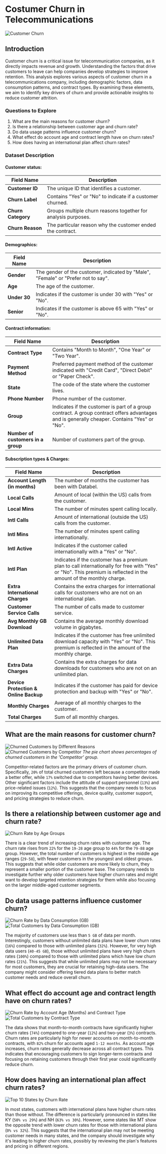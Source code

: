 # Costumer Churn in Telecommunications

![Customer Churn](pictures/customer_churn.png)

## Introduction
Customer churn is a critical issue for telecommunication companies, as it directly impacts revenue and growth. Understanding the factors that drive customers to leave can help companies develop strategies to improve retention. This analysis explores various aspects of customer churn in a telecommunications company, including demographic factors, data consumption patterns, and contract types. By examining these elements, we aim to identify key drivers of churn and provide actionable insights to reduce customer attrition.

### Questions to Explore
1. What are the main reasons for customer churn?
2. Is there a relationship between customer age and churn rate?
3. Do data usage patterns influence customer churn?
4. What effect do account age and contract length have on churn rates?
5. How does having an international plan affect churn rates?

### Dataset Description

#### Customer status:
| **Field Name**       | **Description**                                                                 |
|----------------------|---------------------------------------------------------------------------------|
| **Customer ID**      | The unique ID that identifies a customer.                                       |
| **Churn Label**      | Contains "Yes" or "No" to indicate if a customer churned.                       |
| **Churn Category**   | Groups multiple churn reasons together for analysis purposes.                   |
| **Churn Reason**     | The particular reason why the customer ended the contract.                      |

#### Demographics:
| **Field Name**       | **Description**                                                                  |
|----------------------|----------------------------------------------------------------------------------|
| **Gender**           | The gender of the customer, indicated by "Male", "Female" or "Prefer not to say".|
| **Age**              | The age of the customer.                                                         |
| **Under 30**         | Indicates if the customer is under 30 with "Yes" or "No".                        |
| **Senior**           | Indicates if the customer is above 65 with "Yes" or "No".                        |

#### Contract information:
| **Field Name**                   | **Description**                                                                      |
|----------------------------------|--------------------------------------------------------------------------------------|
| **Contract Type**                | Contains "Month to Month", "One Year" or "Two Year".                                 |
| **Payment Method**               | Preferred payment method of the customer indicated with "Credit Card", "Direct Debit" or "Paper Check".|
| **State**                        | The code of the state where the customer lives.                                       |
| **Phone Number**                 | Phone number of the customer.                                                         |
| **Group**                        | Indicates if the customer is part of a group contract. A group contract offers advantages and is generally cheaper. Contains "Yes" or "No".|
| **Number of customers in a group** | Number of customers part of the group.                                               |

#### Subscription types & Charges:
| **Field Name**                            | **Description**                                                                  |
|-------------------------------------------|----------------------------------------------------------------------------------|
| **Account Length (in months)**            | The number of months the customer has been with Databel.                          |
| **Local Calls**                           | Amount of local (within the US) calls from the customer.                          |
| **Local Mins**                            | The number of minutes spent calling locally.                                      |
| **Intl Calls**                            | Amount of international (outside the US) calls from the customer.                 |
| **Intl Mins**                             | The number of minutes spent calling internationally. |
| **Intl Active**                           | Indicates if the customer called internationally with a "Yes" or "No".            |
| **Intl Plan**                             | Indicates if the customer has a premium plan to call internationally for free with "Yes" or "No". This premium is reflected in the amount of the monthly charge.|
| **Extra International Charges**           | Contains the extra charges for international calls for customers who are not on an international plan.|
| **Customer Service Calls**                | The number of calls made to customer service.                                     |
| **Avg Monthly GB Download**               | Contains the average monthly download volume in gigabytes.                        |
| **Unlimited Data Plan**                        | Indicates if the customer has free unlimited download capacity with "Yes" or "No". This premium is reflected in the amount of the monthly charge.|
| **Extra Data Charges**                    | Contains the extra charges for data downloads for customers who are not on an unlimited plan.|
| **Device Protection & Online Backup**     | Indicates if the customer has paid for device protection and backup with "Yes" or "No".|
| **Monthly Charges**                       | Average of all monthly charges to the customer.                                   |
| **Total Charges**                         | Sum of all monthly charges.                                                       |


## What are the main reasons for customer churn?

![Churned Customers by Different Reasons](pictures/churned_customers_by_different_reasons.png)
![Churned Customers by Competitor](pictures/churned_customers_by_competitor.png)
*The pie chart shows percentages of churned customers in the 'Competitor' group.*

Competitor-related factors are the primary drivers of customer churn. Specifically, `20%` of total churned customers left because a competitor made a better offer, while `17%` switched due to competitors having better devices. Other significant factors include the attitude of support personnel (`13%`) and price-related issues (`12%`). This suggests that the company needs to focus on improving its competitive offerings, device quality, customer support, and pricing strategies to reduce churn.

## Is there a relationship between customer age and churn rate?

![Churn Rate by Age Groups](pictures/churn_rate_by_age_groups.png)

There is a clear trend of increasing churn rates with customer age. The churn rate rises from `22%` for the `19-28` age group to `44%` for the `79-88` age group. However, the total number of customers is highest in the middle age ranges (`29-58`), with fewer customers in the youngest and oldest groups. This suggests that while older customers are more likely to churn, they represent a smaller portion of the customer base. The company needs to investigate further why older customers have higher churn rates and might want to develop targeted retention strategies for them while also focusing on the larger middle-aged customer segments.

## Do data usage patterns influence customer churn?

![Churn Rate by Data Consumption (GB)](pictures/churn_rate_by_data_consumption_(gb).png)
![Total Customers by Data Consumption (GB)](pictures/total_customers_by_data_consumption_(gb).png)

The majority of customers use less than `5 GB` of data per month. Interestingly, customers without unlimited data plans have lower churn rates (`16%`) compared to those with unlimited plans (`32%`). However, for very high data users (`40-45 GB`), those without unlimited plans have very high churn rates (`100%`) compared to those with unlimited plans which have low churn rates (`21%`). This suggests that while unlimited plans may not be necessary for most customers, they are crucial for retaining high-data users. The company might consider offering tiered data plans to better match customer needs and reduce overall churn.

## What effect do account age and contract length have on churn rates?

![Churn Rate by Account Age (Months) and Contract Type](pictures/churn_rate_by_account_age_(months)_and_contract_type.png)
![Total Customers by Contract Type](pictures/total_customers_by_contract_type.png)

The data shows that month-to-month contracts have significantly higher churn rates (`74%`) compared to one-year (`12%`) and two-year (`3%`) contracts. Churn rates are particularly high for newer accounts on month-to-month contracts, with `82%` churn for accounts aged `1-12 months`. As account age increases, churn rates generally decrease across all contract types. This indicates that encouraging customers to sign longer-term contracts and focusing on retaining customers through their first year could significantly reduce churn.

## How does having an international plan affect churn rates?

![Top 10 States by Churn Rate](pictures/top_10_states_by_churn_rate.png)

In most states, customers with international plans have higher churn rates than those without. The difference is particularly pronounced in states like KY (`50% vs 29%`) and NH (`63% vs 30%`). However, some states like MT show the opposite trend with lower churn rates for those with international plans (`0% vs 32%`). This suggests that the international plan may not be meeting customer needs in many states, and the company should investigate why it's leading to higher churn rates, possibly by reviewing the plan's features and pricing in different regions.
